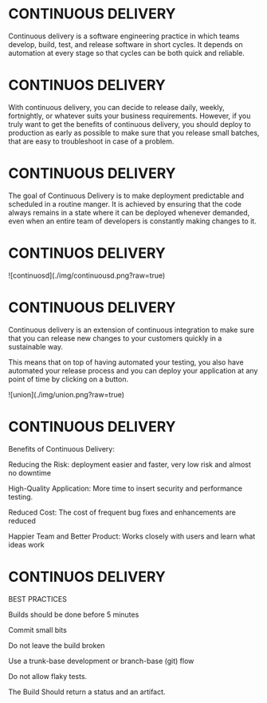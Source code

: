 # CONTINUOUS DELIVERY

<p class="fragment fade-in-then-semi-out">Continuous delivery is a software engineering practice in which teams develop, build, test, and release software in short cycles. It depends on automation at every stage so that cycles can be both quick and reliable.</p>



# CONTINUOS DELIVERY

<p class="fragment fade-in-then-semi-out">With continuous delivery, you can decide to release daily, weekly, fortnightly, or whatever suits your business requirements. However, if you truly want to get the benefits of continuous delivery, you should deploy to production as early as possible to make sure that you release small batches, that are easy to troubleshoot in case of a problem.</p>


# CONTINUOUS DELIVERY 

<p class="fragment fade-in-then-semi-out">The goal of Continuous Delivery is to make deployment predictable and scheduled in a routine manger. It is achieved by ensuring that the code always remains in a state where it can be deployed whenever demanded, even when an entire team of developers is constantly making changes to it. </p>


# CONTINUOS DELIVERY

<p class="fragment fade-in-then-semi-out">![continuosd](./img/continuousd.png?raw=true) <!-- .element height="90%" width="90%" --></p>


# CONTINUOUS DELIVERY

<p class="fragment fade-in-then-semi-out">Continuous delivery is an extension of continuous integration to make sure that you can release new changes to your customers quickly in a sustainable way.</p>
<p class="fragment fade-in-then-semi-out">This means that on top of having automated your testing, you also have automated your release process and you can deploy your application at any point of time by clicking on a button.</p>

<p class="fragment fade-in-then-semi-out">![union](./img/union.png?raw=true) <!-- .element height="60%" width="60%" --></p>


# CONTINUOUS DELIVERY

<p class="fragment fade-in-then-semi-out">Benefits of Continuous Delivery:</p>
<p class="fragment fade-in-then-semi-out">Reducing the Risk: deployment easier and faster, very low risk and almost no downtime</p>
<p class="fragment fade-in-then-semi-out">High-Quality Application: More time to insert security and performance testing.</p>
<p class="fragment fade-in-then-semi-out">Reduced Cost: The cost of frequent bug fixes and enhancements are reduced</p>
<p class="fragment fade-in-then-semi-out">Happier Team and Better Product: Works closely with users and learn what ideas work </p>


# CONTINUOS DELIVERY 
<p class="fragment fade-in-then-semi-out">BEST PRACTICES</p>
<p class="fragment fade-in-then-semi-out">Builds should be done before 5 minutes</P>
<p class="fragment fade-in-then-semi-out">Commit small bits</P>
<p class="fragment fade-in-then-semi-out">Do not leave the build broken</P>
<p class="fragment fade-in-then-semi-out">Use a trunk-base development or branch-base (git) flow</P>
<p class="fragment fade-in-then-semi-out">Do not allow flaky tests. </P>
<p class="fragment fade-in-then-semi-out">The Build Should return a status and an artifact.</P>
